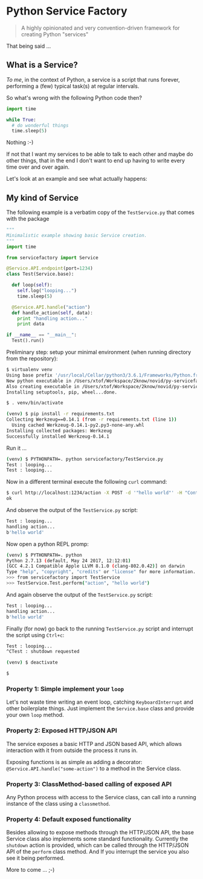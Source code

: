 # Python Service Factory

> A highly opinionated and very convention-driven framework for creating Python "services"

That being said ...

## What is a Service?

_To me_, in the context of Python, a service is a script that runs forever, performing a (few) typical task(s) at regular intervals.

So what's wrong with the following Python code then?

```python
import time

while True:
  # do wonderful things
  time.sleep(5)
```

Nothing :-)

If not that I want my services to be able to talk to each other and maybe do other things, that in the end I don't want to end up having to write every time over and over again.

Let's look at an example and see what actually happens:

## My kind of Service

The following example is a verbatim copy of the `TestService.py` that comes with the package

```python
"""
Minimalistic example showing basic Service creation.
"""
import time

from servicefactory import Service

@Service.API.endpoint(port=1234)
class Test(Service.base):

  def loop(self):
    self.log("looping...")
    time.sleep(5)

  @Service.API.handle("action")
  def handle_action(self, data):
    print "handling action..."
    print data

if __name__ == "__main__":
  Test().run()
```

Preliminary step: setup your minimal environment (when running directory from the repository):

```bash
$ virtualenv venv
Using base prefix '/usr/local/Cellar/python3/3.6.1/Frameworks/Python.framework/Versions/3.6'
New python executable in /Users/xtof/Workspace/2know/novid/py-servicefactory/venv/bin/python3.6
Also creating executable in /Users/xtof/Workspace/2know/novid/py-servicefactory/venv/bin/python
Installing setuptools, pip, wheel...done.

$ . venv/bin/activate

(venv) $ pip install -r requirements.txt 
Collecting Werkzeug==0.14.1 (from -r requirements.txt (line 1))
  Using cached Werkzeug-0.14.1-py2.py3-none-any.whl
Installing collected packages: Werkzeug
Successfully installed Werkzeug-0.14.1
```

Run it ...

```bash
(venv) $ PYTHONPATH=. python servicefactory/TestService.py
Test : looping...
Test : looping...
```

Now in a different terminal execute the following `curl` command:

```bash
$ curl http://localhost:1234/action -X POST -d '"hello world"' -H "Content-Type: application/json"
ok
```

And observe the output of the `TestService.py` script:

```bash
Test : looping...
handling action...
b'hello world'
```

Now open a python REPL promp:

```bash
(venv) $ PYTHONPATH=. python
Python 2.7.13 (default, May 24 2017, 12:12:01) 
[GCC 4.2.1 Compatible Apple LLVM 8.1.0 (clang-802.0.42)] on darwin
Type "help", "copyright", "credits" or "license" for more information.
>>> from servicefactory import TestService
>>> TestService.Test.perform("action", "hello world")
```

And again observe the output of the `TestService.py` script:

```bash
Test : looping...
handling action...
b'hello world'
```

Finally (for now) go back to the running `TestService.py` script and interrupt the script using `Ctrl+c`:

```bash
Test : looping...
^CTest : shutdown requested

(venv) $ deactivate

$ 
```

### Property 1: Simple implement your `loop`

Let's not waste time writing an event loop, catching `KeyboardInterrupt` and other boilerplate things. Just implement the `Service.base` class and provide your own `loop` method.

### Property 2: Exposed HTTP/JSON API

The service exposes a basic HTTP and JSON based API, which allows interaction with it from outside the process it runs in. 

Exposing functions is as simple as adding a decorator: `@Service.API.handle("some-action")` to a method in the Service class.

### Property 3: ClassMethod-based calling of exposed API

Any Python process with access to the Service class, can call into a running instance of the class using a `classmethod`.

### Property 4: Default exposed functionality

Besides allowing to expose methods through the HTTP/JSON API, the base Service class also implements some standard functionality. Currently the `shutdown` action is provided, which can be called through the HTTP/JSON API of the `perform` class method. And If you interrupt the service you also see it being performed.

More to come ... ;-)
